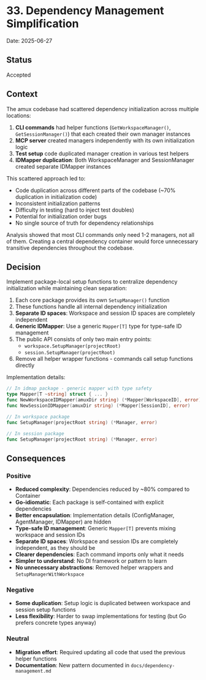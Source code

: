 # 33. Dependency Management Simplification

Date: 2025-06-27

## Status

Accepted

## Context

The amux codebase had scattered dependency initialization across multiple locations:

1. **CLI commands** had helper functions (`GetWorkspaceManager()`, `GetSessionManager()`) that each created their own manager instances
2. **MCP server** created managers independently with its own initialization logic
3. **Test setup** code duplicated manager creation in various test helpers
4. **IDMapper duplication**: Both WorkspaceManager and SessionManager created separate IDMapper instances

This scattered approach led to:

- Code duplication across different parts of the codebase (~70% duplication in initialization code)
- Inconsistent initialization patterns
- Difficulty in testing (hard to inject test doubles)
- Potential for initialization order bugs
- No single source of truth for dependency relationships

Analysis showed that most CLI commands only need 1-2 managers, not all of them. Creating a central dependency container would force unnecessary transitive dependencies throughout the codebase.

## Decision

Implement package-local setup functions to centralize dependency initialization while maintaining clean separation:

1. Each core package provides its own `SetupManager()` function
2. These functions handle all internal dependency initialization
3. **Separate ID spaces**: Workspace and session ID spaces are completely independent
4. **Generic IDMapper**: Use a generic `Mapper[T]` type for type-safe ID management
5. The public API consists of only two main entry points:
   - `workspace.SetupManager(projectRoot)`
   - `session.SetupManager(projectRoot)`
6. Remove all helper wrapper functions - commands call setup functions directly

Implementation details:

```go
// In idmap package - generic mapper with type safety
type Mapper[T ~string] struct { ... }
func NewWorkspaceIDMapper(amuxDir string) (*Mapper[WorkspaceID], error)
func NewSessionIDMapper(amuxDir string) (*Mapper[SessionID], error)

// In workspace package
func SetupManager(projectRoot string) (*Manager, error)

// In session package
func SetupManager(projectRoot string) (*Manager, error)
```

## Consequences

### Positive

- **Reduced complexity**: Dependencies reduced by ~80% compared to Container
- **Go-idiomatic**: Each package is self-contained with explicit dependencies
- **Better encapsulation**: Implementation details (ConfigManager, AgentManager, IDMapper) are hidden
- **Type-safe ID management**: Generic `Mapper[T]` prevents mixing workspace and session IDs
- **Separate ID spaces**: Workspace and session IDs are completely independent, as they should be
- **Clearer dependencies**: Each command imports only what it needs
- **Simpler to understand**: No DI framework or pattern to learn
- **No unnecessary abstractions**: Removed helper wrappers and `SetupManagerWithWorkspace`

### Negative

- **Some duplication**: Setup logic is duplicated between workspace and session setup functions
- **Less flexibility**: Harder to swap implementations for testing (but Go prefers concrete types anyway)

### Neutral

- **Migration effort**: Required updating all code that used the previous helper functions
- **Documentation**: New pattern documented in `docs/dependency-management.md`
